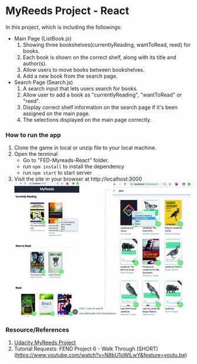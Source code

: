 # MyReeds Project - React

In this project, which is including the followings:
- Main Page (ListBook.js)
  1. Showing three bookshelves(currentlyReading, wantToRead, reed) for books.
  2. Each book is shown on the correct shelf, along with its title and author(s).
  3. Allow users to move books between bookshelves.
  4. Add a new book from the search page.
- Search Page (Search.js)
  1. A search input that lets users search for books.
  2. Allow user to add a book as "currentlyReading", "wantToRead" or "reed".
  3. Display correct shelf information on the search page if it's been assigned on the main page.
  4. The selections displayed on the main page correctly.

### How to run the app
1. Clone the game in local or unzip file to your local machine.
2. Open the terminal
   - Go to "FED-Myreads-React" folder.
   - run `npm install` to install the dependency
   - run `npm start` to start server
4. Visit the site in your browser at http://localhost:3000
![HomePage](/src/img/Myreads.jpg)

### Resource/References
1. [Udacity MyReeds Project](https://www.diigo.com/outliner/fkkvtl/Udacity-MyReads%3A-My-Reads%3A-Book-Tracking-App-Project-(project-%236)?key=4sfz2eik4g)
2. Tutorial Requests: FEND Project 6 - Walk Through (SHORT) (https://www.youtube.com/watch?v=N8bU1oWlLwY&feature=youtu.be)

